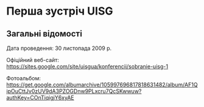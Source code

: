 # Перша зустріч UISG

## Загальні відомості

Дата проведення: 30 листопада 2009 р.

Офіційний веб-сайт: https://sites.google.com/site/uisgua/konferencii/sobranie-uisg-1

Фотоальбом: https://get.google.com/albumarchive/105997696817818631482/album/AF1QipOuCttJv0zUV9dA3PZOGDnw9PLxcru7QcSKwwuw?authKey=COnTiqigjY6xyAE